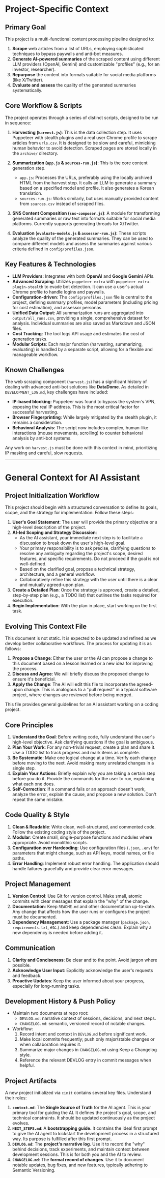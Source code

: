 # Project-Specific Context

## Primary Goal

This project is a multi-functional content processing pipeline designed to:
1.  **Scrape** web articles from a list of URLs, employing sophisticated techniques to bypass paywalls and anti-bot measures.
2.  **Generate AI-powered summaries** of the scraped content using different LLM providers (OpenAI, Gemini) and customizable "profiles" (e.g., for an investor, researcher).
3.  **Repurpose** the content into formats suitable for social media platforms (like X/Twitter).
4.  **Evaluate and assess** the quality of the generated summaries systematically.

## Core Workflow & Scripts

The project operates through a series of distinct scripts, designed to be run in sequence:

1.  **Harvesting (`harvest.js`)**: This is the data collection step. It uses Puppeteer with stealth plugins and a real user Chrome profile to scrape articles from `urls.csv`. It is designed to be slow and careful, mimicking human behavior to avoid detection. Scraped pages are stored locally in the `archive/` directory.

2.  **Summarization (`app.js` & `sources-run.js`)**: This is the core content generation step.
    *   `app.js`: Processes the URLs, preferably using the locally archived HTML from the harvest step. It calls an LLM to generate a summary based on a specified model and profile. It also generates a Korean translation.
    *   `sources-run.js`: Works similarly, but uses manually provided content from `sources.csv` instead of scraped files.

3.  **SNS Content Composition (`sns-composer.js`)**: A module for transforming generated summaries or raw text into formats suitable for social media platforms. Currently supports generating threads for X/Twitter.

4.  **Evaluation (`evaluate-models.js` & `assessor-run.js`)**: These scripts analyze the quality of the generated summaries. They can be used to compare different models and assess the summaries against various criteria defined in `config/profiles.json`.

## Key Features & Technologies

*   **LLM Providers**: Integrates with both **OpenAI** and **Google Gemini** APIs.
*   **Advanced Scraping**: Utilizes `puppeteer-extra` with `puppeteer-extra-plugin-stealth` to evade bot detection. It can use a user's actual Chrome profile to handle logins and paywalls.
*   **Configuration-driven**: The `config/profiles.json` file is central to the project, defining summary profiles, model parameters (including pricing for cost estimation), and assessor personas.
*   **Unified Data Output**: All summarization runs are aggregated into `output/all_runs.csv`, providing a single, comprehensive dataset for analysis. Individual summaries are also saved as Markdown and JSON files.
*   **Cost Tracking**: The tool logs API usage and estimates the cost of generation tasks.
*   **Modular Scripts**: Each major function (harvesting, summarizing, evaluating) is handled by a separate script, allowing for a flexible and manageable workflow.

## Known Challenges

The web scraping component (`harvest.js`) has a significant history of dealing with advanced anti-bot solutions like **DataDome**. As detailed in `DEVELOPMENT_LOG.md`, key challenges have included:
*   **IP-based blocking**: Puppeteer was found to bypass the system's VPN, exposing the real IP address. This is the most critical factor for successful harvesting.
*   **Browser Fingerprinting**: While largely mitigated by the stealth plugin, it remains a consideration.
*   **Behavioral Analysis**: The script now includes complex, human-like interactions (mouse movements, scrolling) to counter behavioral analysis by anti-bot systems.

Any work on `harvest.js` must be done with this context in mind, prioritizing IP masking and careful, slow requests.

---
# General Context for AI Assistant

## Project Initialization Workflow

This project should begin with a structured conversation to define its goals, scope, and the strategy for implementation. Follow these steps:

1.  **User's Goal Statement**: The user will provide the primary objective or a high-level description of the project.
2.  **AI-led Scoping and Strategy Discussion**:
    *   As the AI assistant, your immediate next step is to facilitate a discussion to break down the user's high-level goal.
    *   Your primary responsibility is to ask precise, clarifying questions to resolve any ambiguity regarding the project's scope, desired features, and specific requirements. Do not proceed if the goal is not well-defined.
    *   Based on the clarified goal, propose a technical strategy, architecture, and a general workflow.
    *   Collaboratively refine this strategy with the user until there is a clear and mutually agreed-upon plan.
3.  **Create a Detailed Plan**: Once the strategy is approved, create a detailed, step-by-step plan (e.g., a TODO list) that outlines the tasks required for execution.
4.  **Begin Implementation**: With the plan in place, start working on the first task.

## Evolving This Context File

This document is not static. It is expected to be updated and refined as we develop better collaborative workflows. The process for updating it is as follows:

1.  **Propose a Change**: Either the user or the AI can propose a change to this document based on a lesson learned or a new idea for improving the process.
2.  **Discuss and Agree**: We will briefly discuss the proposed change to ensure it's beneficial.
3.  **Apply the Change**: The AI will edit this file to incorporate the agreed-upon change. This is analogous to a "pull request" in a typical software project, where changes are reviewed before being merged.

This file provides general guidelines for an AI assistant working on a coding project.

## Core Principles
1.  **Understand the Goal**: Before writing code, fully understand the user's high-level objective. Ask clarifying questions if the goal is ambiguous.
2.  **Plan Your Work**: For any non-trivial request, create a plan and share it. Use a TODO list to track progress and mark items as complete.
3.  **Be Systematic**: Make one logical change at a time. Verify each change before moving to the next. Avoid making many unrelated changes in a single step.
4.  **Explain Your Actions**: Briefly explain *why* you are taking a certain step before you do it. Provide the commands for the user to run, explaining what each one does.
5.  **Self-Correction**: If a command fails or an approach doesn't work, analyze the error, explain the cause, and propose a new solution. Don't repeat the same mistake.

## Code Quality & Style
1.  **Clean & Readable**: Write clean, well-structured, and commented code. Follow the existing coding style of the project.
2.  **Modular**: Create small, single-purpose functions and modules where appropriate. Avoid monolithic scripts.
3.  **Configuration over Hardcoding**: Use configuration files (`.json`, `.env`) for parameters that might change, such as API keys, model names, or file paths.
4.  **Error Handling**: Implement robust error handling. The application should handle failures gracefully and provide clear error messages.

## Project Management
1.  **Version Control**: Use Git for version control. Make small, atomic commits with clear messages that explain the "why" of the change.
2.  **Documentation**: Keep `README.md` and other documentation up-to-date. Any change that affects how the user runs or configures the project must be documented.
3.  **Dependency Management**: Use a package manager (`package.json`, `requirements.txt`, etc.) and keep dependencies clean. Explain why a new dependency is needed before adding it.

## Communication
1.  **Clarity and Conciseness**: Be clear and to the point. Avoid jargon where possible.
2.  **Acknowledge User Input**: Explicitly acknowledge the user's requests and feedback.
3.  **Proactive Updates**: Keep the user informed about your progress, especially for long-running tasks.

## Development History & Push Policy

- Maintain two documents at repo root:
  - `DEVLOG.md`: narrative context of sessions, decisions, and next steps.
  - `CHANGELOG.md`: semantic, versioned record of notable changes.
- Workflow:
  1. Record intent and context in `DEVLOG.md` before significant work.
  2. Make local commits frequently; push only major/stable changes or when collaboration requires it.
  3. Summarize major changes in `CHANGELOG.md` using Keep a Changelog style.
  4. Reference the relevant DEVLOG entry in commit messages when helpful.

## Project Artifacts

A new project initialized via `cinit` contains several key files. Understand their roles:

1.  **`context.md`**: The **Single Source of Truth** for the AI agent. This is your primary tool for guiding the AI. It defines the project's goal, scope, and technical constraints. It should be updated continuously as the project evolves.
2.  **`NEXT_STEPS.md`**: A **bootstrapping guide**. It contains the ideal first prompt to give the AI agent to kickstart the development process in a structured way. Its purpose is fulfilled after this first prompt.
3.  **`DEVLOG.md`**: The **project's narrative log**. Use it to record the "why" behind decisions, track experiments, and maintain context between development sessions. This is for both you and the AI to review.
4.  **`CHANGELOG.md`**: The **formal record of changes**. Use it to document notable updates, bug fixes, and new features, typically adhering to Semantic Versioning.

